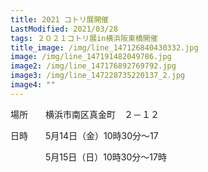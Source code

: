 ```yaml
---
title: 2021 コトリ展開催
LastModified: 2021/03/28
tags: ２０２１コトリ展in横浜阪東橋開催
title_image: /img/line_147126840430332.jpg
image: /img/line_147191482049786.jpg
image2: /img/line_147176892769792.jpg
image3: /img/line_147228735220137_2.jpg
image4: ""
---
```

場所　　横浜市南区真金町　２－１２

日時　　5月14日（金）10時30分～17

　　　　5月15日（日）10時30分～17時